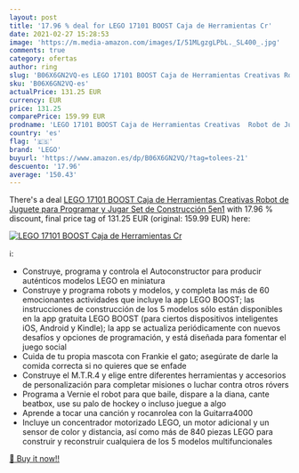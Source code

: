 ```yaml
---
layout: post
title: '17.96 % deal for LEGO 17101 BOOST Caja de Herramientas Cr'
date: 2021-02-27 15:28:53
image: 'https://m.media-amazon.com/images/I/51MLgzgLPbL._SL400_.jpg'
comments: true
category: ofertas
author: ring
slug: 'B06X6GN2VQ-es LEGO 17101 BOOST Caja de Herramientas Creativas Robot de...'
sku: 'B06X6GN2VQ-es'
actualPrice: 131.25 EUR
currency: EUR
price: 131.25
comparePrice: 159.99 EUR
prodname: 'LEGO 17101 BOOST Caja de Herramientas Creativas  Robot de Juguete para Programar y Jugar  Set de Construcción 5en1'
country: 'es'
flag: '🇪🇸'
brand: 'LEGO'
buyurl: 'https://www.amazon.es/dp/B06X6GN2VQ/?tag=tolees-21'
descuento: '17.96'
average: '150.43'
---
```


There's a deal [LEGO 17101 BOOST Caja de Herramientas Creativas  Robot de Juguete para Programar y Jugar  Set de Construcción 5en1](https://www.amazon.es/dp/B06X6GN2VQ/?tag=tolees-21)  with  17.96 % discount, final price tag of  131.25 EUR (original: 159.99 EUR) here:

[![LEGO 17101 BOOST Caja de Herramientas Cr](https://m.media-amazon.com/images/I/51MLgzgLPbL._SL400_.jpg)](https://www.amazon.es/dp/B06X6GN2VQ/?tag=tolees-21)

ℹ️:

- Construye, programa y controla el Autoconstructor para producir auténticos modelos LEGO en miniatura
- Construye y programa robots y modelos, y completa las más de 60 emocionantes actividades que incluye la app LEGO BOOST; las instrucciones de construcción de los 5 modelos sólo están disponibles en la app gratuita LEGO BOOST (para ciertos dispositivos inteligentes iOS, Android y Kindle); la app se actualiza periódicamente con nuevos desafíos y opciones de programación, y está diseñada para fomentar el juego social
- Cuida de tu propia mascota con Frankie el gato; asegúrate de darle la comida correcta si no quieres que se enfade
- Construye el M.T.R.4 y elige entre diferentes herramientas y accesorios de personalización para completar misiones o luchar contra otros róvers
- Programa a Vernie el robot para que baile, dispare a la diana, cante beatbox, use su palo de hockey o incluso juegue a algo
- Aprende a tocar una canción y rocanrolea con la Guitarra4000
- Incluye un concentrador motorizado LEGO, un motor adicional y un sensor de color y distancia, así como más de 840 piezas LEGO para construir y reconstruir cualquiera de los 5 modelos multifuncionales

[🛒 Buy it now!!](https://www.amazon.es/dp/B06X6GN2VQ/?tag=tolees-21)
